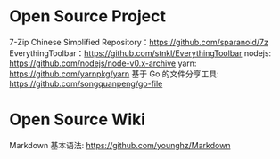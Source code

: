 # Open Source Project

7-Zip Chinese Simplified Repository：https://github.com/sparanoid/7z
EverythingToolbar：https://github.com/stnkl/EverythingToolbar
nodejs: https://github.com/nodejs/node-v0.x-archive
yarn: https://github.com/yarnpkg/yarn
基于 Go 的文件分享工具: https://github.com/songquanpeng/go-file

# Open Source Wiki
Markdown 基本语法: https://github.com/younghz/Markdown
